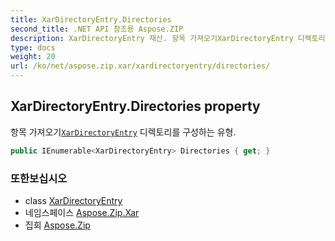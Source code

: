 ```yaml
---
title: XarDirectoryEntry.Directories
second_title: .NET API 참조용 Aspose.ZIP
description: XarDirectoryEntry 재산. 항목 가져오기XarDirectoryEntry 디렉토리를 구성하는 유형.
type: docs
weight: 20
url: /ko/net/aspose.zip.xar/xardirectoryentry/directories/
---
```

## XarDirectoryEntry.Directories property

항목 가져오기[`XarDirectoryEntry`](../) 디렉토리를 구성하는 유형.

```csharp
public IEnumerable<XarDirectoryEntry> Directories { get; }
```

### 또한보십시오

* class [XarDirectoryEntry](../)
* 네임스페이스 [Aspose.Zip.Xar](../../xardirectoryentry/)
* 집회 [Aspose.Zip](../../../)


